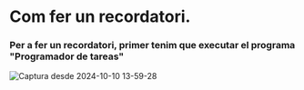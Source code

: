 # Com fer un recordatori.

### Per a fer un recordatori, primer tenim que executar el programa "Programador de tareas"

![Captura desde 2024-10-10 13-59-28](https://github.com/user-attachments/assets/3a1901a9-e5e6-43f3-b557-708207cac41b)
